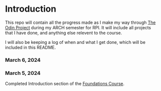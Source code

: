 # Introduction

This repo will contain all the progress made as I make my way through [The Odin Project](https://www.theodinproject.com/) during my ARCH semester for RPI. It will include all projects that I have done, and anything else relevent to the course.

I will also be keeping a log of when and what I get done, which will be included in this README.

### March 6, 2024



### March 5, 2024

Completed Introduction section of the [Foundations Course](https://www.theodinproject.com/paths/foundations/courses/foundations).
